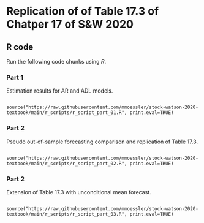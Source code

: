 
# Replication of of Table 17.3 of Chatper 17 of S&W 2020

## R code

Run the following code chunks using *R*.

### Part 1

Estimation results for AR and ADL models.

```

source("https://raw.githubusercontent.com/mmoessler/stock-watson-2020-textbook/main/r_scripts/r_script_part_01.R", print.eval=TRUE)

```

### Part 2

Pseudo out-of-sample forecasting comparison and replication of Table 17.3.

```

source("https://raw.githubusercontent.com/mmoessler/stock-watson-2020-textbook/main/r_scripts/r_script_part_02.R", print.eval=TRUE)

```

### Part 2

Extension of Table 17.3 with unconditional mean forecast.

```

source("https://raw.githubusercontent.com/mmoessler/stock-watson-2020-textbook/main/r_scripts/r_script_part_03.R", print.eval=TRUE)

```
